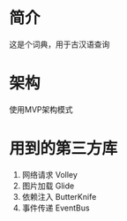 # 简介

这是个词典，用于古汉语查询

# 架构

使用MVP架构模式

# 用到的第三方库

1. 网络请求  Volley
2. 图片加载 Glide 
3. 依赖注入  ButterKnife
4. 事件传递 EventBus